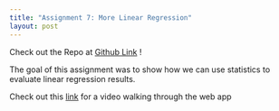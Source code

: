 ```yaml
---
title: "Assignment 7: More Linear Regression"
layout: post
---
```


Check out the Repo at [Github Link] !

The goal of this assignment was to show how we can use statistics to evaluate linear regression results.

Check out this [link] for a video walking through the web app


[Github Link]: https://github.com/jniss1/jniss-assignment-7.git
[link]: https://drive.google.com/file/d/1Ks_NPFJeenF5H6IIzSiXE1jqvKjzBNd5/view?usp=sharing
